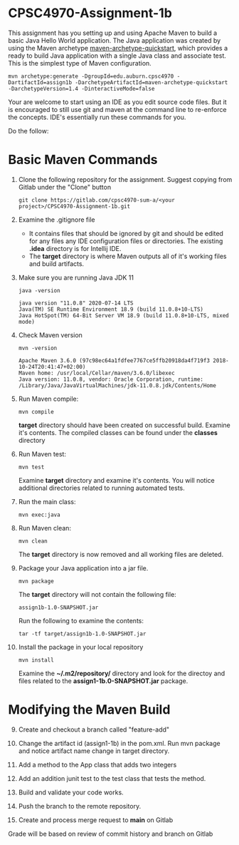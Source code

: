 # CPSC4970-Assignment-1b

This assignment has you setting up and using Apache Maven to build a basic Java Hello World application.  The Java application was created by using the Maven archetype [maven-archetype-quickstart](https://maven.apache.org/archetypes/maven-archetype-quickstart/), which provides a ready to build Java application with a single Java class and associate test.  This is the simplest type of Maven configuration.
```
mvn archetype:generate -DgroupId=edu.auburn.cpsc4970 -DartifactId=assign1b -DarchetypeArtifactId=maven-archetype-quickstart -DarchetypeVersion=1.4 -DinteractiveMode=false
```

Your are welcome to start using an IDE as you edit source code files.  But it is encouraged to still use git and maven at the command line to re-enforce the concepts.  IDE's essentially run these commands for you.

Do the follow:
# Basic Maven Commands

1. Clone the following repository for the assignment. Suggest copying from Gitlab under the "Clone" button
    ```
    git clone https://gitlab.com/cpsc4970-sum-a/<your project>/CPSC4970-Assignment-1b.git
    ```
2. Examine the .gitignore file
   - It contains files that should be ignored by git and should be edited for any files any IDE configuration files or directories.  The existing **.idea** directory is for Intellij IDE.
   - The **target** directory is where Maven outputs all of it's working files and build artifacts. 


3. Make sure you are running Java JDK 11
    ```
    java -version
    ```
   ```
   java version "11.0.8" 2020-07-14 LTS
   Java(TM) SE Runtime Environment 18.9 (build 11.0.8+10-LTS)
   Java HotSpot(TM) 64-Bit Server VM 18.9 (build 11.0.8+10-LTS, mixed mode)
   ```
4. Check Maven version
   ```
   mvn -version
   ```   
   ```
   Apache Maven 3.6.0 (97c98ec64a1fdfee7767ce5ffb20918da4f719f3 2018-10-24T20:41:47+02:00)
   Maven home: /usr/local/Cellar/maven/3.6.0/libexec
   Java version: 11.0.8, vendor: Oracle Corporation, runtime: /Library/Java/JavaVirtualMachines/jdk-11.0.8.jdk/Contents/Home
   ```
5. Run Maven compile:
    ```
    mvn compile
    ```
   **target** directory should have been created on successful build.  Examine it's contents.  The compiled classes can be found under the **classes** directory


7. Run Maven test:
    ```
    mvn test
    ```
   Examine **target** directory and examine it's contents.  You will notice additional directories related to running automated tests.

8. Run the main class:
   ```
   mvn exec:java
   ```

9. Run Maven clean:
    ```
    mvn clean
    ```
   The **target** directory is now removed and all working files are deleted.


7. Package your Java application into a jar file.
   ```
   mvn package
   ```
   The **target** directory will not contain the following file:
   ```
   assign1b-1.0-SNAPSHOT.jar
   ```
   Run the following to examine the contents:
   ```
   tar -tf target/assign1b-1.0-SNAPSHOT.jar
   ```
8. Install the package in your local repository
   ```
   mvn install
   ```
   Examine the **~/.m2/repository/** directory and look for the directoy and files related to the **assign1-1b.0-SNAPSHOT.jar** package.

# Modifying the Maven Build

9. Create and checkout a branch called "feature-add"


10. Change the artifact id (assign1-1b) in the pom.xml. Run mvn package and notice artifact name change in target directory.


11. Add a method to the App class that adds two integers


12. Add an addition junit test to the test class that tests the method.


13. Build and validate your code works.


14. Push the branch to the remote repository.


15. Create and process merge request to **main** on Gitlab


Grade will be based on review of commit history and branch on Gitlab
